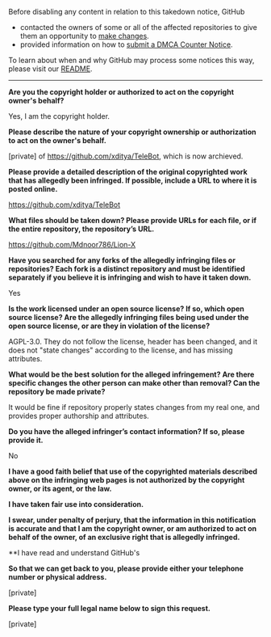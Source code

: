 Before disabling any content in relation to this takedown notice, GitHub
- contacted the owners of some or all of the affected repositories to give them an opportunity to [make changes](https://docs.github.com/en/github/site-policy/dmca-takedown-policy#a-how-does-this-actually-work).
- provided information on how to [submit a DMCA Counter Notice](https://docs.github.com/en/articles/guide-to-submitting-a-dmca-counter-notice).

To learn about when and why GitHub may process some notices this way, please visit our [README](https://github.com/github/dmca/blob/master/README.md).

---

**Are you the copyright holder or authorized to act on the copyright owner's behalf?**

Yes, I am the copyright holder.

**Please describe the nature of your copyright ownership or authorization to act on the owner's behalf.**

[private] of https://github.com/xditya/TeleBot, which is now archieved.

**Please provide a detailed description of the original copyrighted work that has allegedly been infringed. If possible, include a URL to where it is posted online.**

https://github.com/xditya/TeleBot

**What files should be taken down? Please provide URLs for each file, or if the entire repository, the repository’s URL.**

https://github.com/Mdnoor786/Lion-X

**Have you searched for any forks of the allegedly infringing files or repositories? Each fork is a distinct repository and must be identified separately if you believe it is infringing and wish to have it taken down.**

Yes

**Is the work licensed under an open source license? If so, which open source license? Are the allegedly infringing files being used under the open source license, or are they in violation of the license?**

AGPL-3.0. They do not follow the license, header has been changed, and it does not "state changes" according to the license, and has missing attributes.

**What would be the best solution for the alleged infringement? Are there specific changes the other person can make other than removal? Can the repository be made private?**

It would be fine if repository properly states changes from my real one, and provides proper authorship and attributes.

**Do you have the alleged infringer’s contact information? If so, please provide it.**

No

**I have a good faith belief that use of the copyrighted materials described above on the infringing web pages is not authorized by the copyright owner, or its agent, or the law.**

**I have taken fair use into consideration.**

**I swear, under penalty of perjury, that the information in this notification is accurate and that I am the copyright owner, or am authorized to act on behalf of the owner, of an exclusive right that is allegedly infringed.**

**I have read and understand GitHub's

**So that we can get back to you, please provide either your telephone number or physical address.**

[private]

**Please type your full legal name below to sign this request.**

[private]
